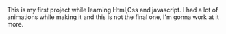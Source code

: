This is my first project while learning Html,Css and javascript. I had a lot of animations while making it and this is not the final one, I'm gonna work at it more.
